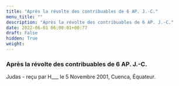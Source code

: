 ```yaml
---
title: "Après la révolte des contribuables de 6 AP. J.-C."
menu_title: ""
description: "Après la révolte des contribuables de 6 AP. J.-C."
date: 2022-06-01 06:00:01+00:77
draft: False
hidden: True
weight:
---
```

### Après la révolte des contribuables de 6 AP. J.-C.

Judas - reçu par H___  le 5 Novembre 2001, Cuenca, Équateur.



